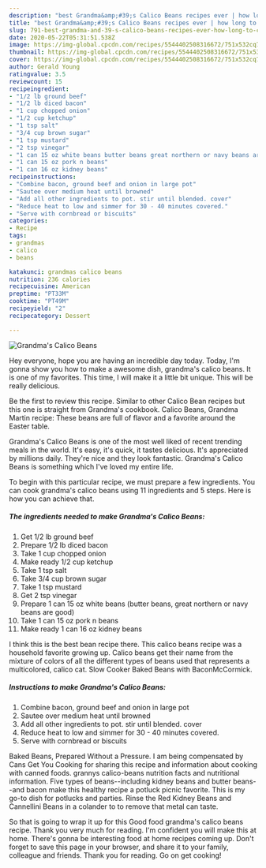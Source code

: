 ```yaml
---
description: "best Grandma&amp;#39;s Calico Beans recipes ever | how long to cook Grandma&amp;#39;s Calico Beans"
title: "best Grandma&amp;#39;s Calico Beans recipes ever | how long to cook Grandma&amp;#39;s Calico Beans"
slug: 791-best-grandma-and-39-s-calico-beans-recipes-ever-how-long-to-cook-grandma-and-39-s-calico-beans
date: 2020-05-22T05:31:51.538Z
image: https://img-global.cpcdn.com/recipes/5544402508316672/751x532cq70/grandmas-calico-beans-recipe-main-photo.jpg
thumbnail: https://img-global.cpcdn.com/recipes/5544402508316672/751x532cq70/grandmas-calico-beans-recipe-main-photo.jpg
cover: https://img-global.cpcdn.com/recipes/5544402508316672/751x532cq70/grandmas-calico-beans-recipe-main-photo.jpg
author: Gerald Young
ratingvalue: 3.5
reviewcount: 15
recipeingredient:
- "1/2 lb ground beef"
- "1/2 lb diced bacon"
- "1 cup chopped onion"
- "1/2 cup ketchup"
- "1 tsp salt"
- "3/4 cup brown sugar"
- "1 tsp mustard"
- "2 tsp vinegar"
- "1 can 15 oz white beans butter beans great northern or navy beans are good"
- "1 can 15 oz pork n beans"
- "1 can 16 oz kidney beans"
recipeinstructions:
- "Combine bacon, ground beef and onion in large pot"
- "Sautee over medium heat until browned"
- "Add all other ingredients to pot. stir until blended. cover"
- "Reduce heat to low and simmer for 30 - 40 minutes covered."
- "Serve with cornbread or biscuits"
categories:
- Recipe
tags:
- grandmas
- calico
- beans

katakunci: grandmas calico beans 
nutrition: 236 calories
recipecuisine: American
preptime: "PT33M"
cooktime: "PT49M"
recipeyield: "2"
recipecategory: Dessert

---
```



![Grandma&#39;s Calico Beans](https://img-global.cpcdn.com/recipes/5544402508316672/751x532cq70/grandmas-calico-beans-recipe-main-photo.jpg)

Hey everyone, hope you are having an incredible day today. Today, I'm gonna show you how to make a awesome dish, grandma&#39;s calico beans. It is one of my favorites. This time, I will make it a little bit unique. This will be really delicious.

Be the first to review this recipe. Similar to other Calico Bean recipes but this one is straight from Grandma&#39;s cookbook. Calico Beans, Grandma Martin recipe: These beans are full of flavor and a favorite around the Easter table.

Grandma&#39;s Calico Beans is one of the most well liked of recent trending meals in the world. It's easy, it's quick, it tastes delicious. It's appreciated by millions daily. They're nice and they look fantastic. Grandma&#39;s Calico Beans is something which I've loved my entire life.


To begin with this particular recipe, we must prepare a few ingredients. You can cook grandma&#39;s calico beans using 11 ingredients and 5 steps. Here is how you can achieve that.

<!--inarticleads1-->

##### The ingredients needed to make Grandma&#39;s Calico Beans:

1. Get 1/2 lb ground beef
1. Prepare 1/2 lb diced bacon
1. Take 1 cup chopped onion
1. Make ready 1/2 cup ketchup
1. Take 1 tsp salt
1. Take 3/4 cup brown sugar
1. Take 1 tsp mustard
1. Get 2 tsp vinegar
1. Prepare 1 can 15 oz white beans (butter beans, great northern or navy beans are good)
1. Take 1 can 15 oz pork n beans
1. Make ready 1 can 16 oz kidney beans


I think this is the best bean recipe there. This calico beans recipe was a household favorite growing up. Calico beans get their name from the mixture of colors of all the different types of beans used that represents a multicolored, calico cat. Slow Cooker Baked Beans with BaconMcCormick. 

<!--inarticleads2-->

##### Instructions to make Grandma&#39;s Calico Beans:

1. Combine bacon, ground beef and onion in large pot
1. Sautee over medium heat until browned
1. Add all other ingredients to pot. stir until blended. cover
1. Reduce heat to low and simmer for 30 - 40 minutes covered.
1. Serve with cornbread or biscuits


Baked Beans, Prepared Without a Pressure. I am being compensated by Cans Get You Cooking for sharing this recipe and information about cooking with canned foods. grannys calico-beans nutrition facts and nutritional information. Five types of beans--including kidney beans and butter beans--and bacon make this healthy recipe a potluck picnic favorite. This is my go-to dish for potlucks and parties. Rinse the Red Kidney Beans and Cannellini Beans in a colander to to remove that metal can taste. 

So that is going to wrap it up for this Good food grandma&#39;s calico beans recipe. Thank you very much for reading. I'm confident you will make this at home. There's gonna be interesting food at home recipes coming up. Don't forget to save this page in your browser, and share it to your family, colleague and friends. Thank you for reading. Go on get cooking!
